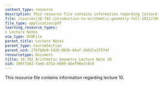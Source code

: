 ```yaml
---
content_type: resource
description: This resource file contains information regarding lecture 10.
file: /courses/18-782-introduction-to-arithmetic-geometry-fall-2013/196f7a627ae6d75ab009bbef96e7c8c9_MIT18_782F13_lec10.pdf
file_type: application/pdf
learning_resource_types:
- Lecture Notes
ocw_type: OCWFile
parent_title: Lecture Notes
parent_type: CourseSection
parent_uid: 276fb8e9-5426-093b-04af-2643fa3757df
resourcetype: Document
title: 18.782 Arithmetic Geometry Lecture Note 10
uid: 196f7a62-7ae6-d75a-b009-bbef96e7c8c9
---
```

This resource file contains information regarding lecture 10.

